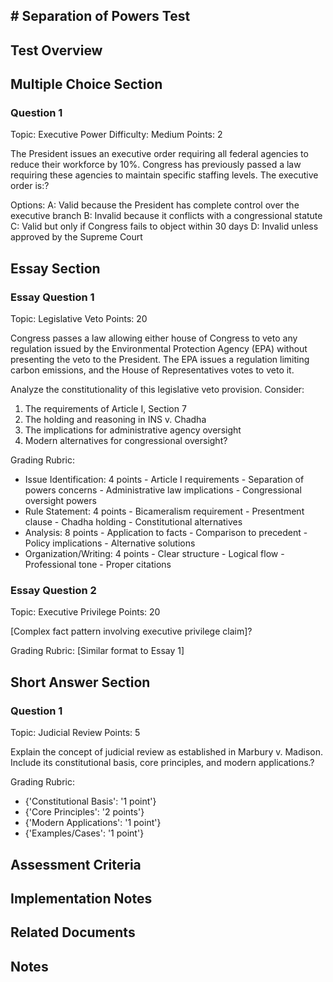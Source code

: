 ## # Separation of Powers Test

## Test Overview

## Multiple Choice Section

### Question 1
Topic: Executive Power
Difficulty: Medium
Points: 2

The President issues an executive order requiring all federal agencies to reduce their workforce by 10%. Congress has previously passed a law requiring these agencies to maintain specific staffing levels. The executive order is:?

Options:
A: Valid because the President has complete control over the executive branch
B: Invalid because it conflicts with a congressional statute
C: Valid but only if Congress fails to object within 30 days
D: Invalid unless approved by the Supreme Court

## Essay Section

### Essay Question 1
Topic: Legislative Veto
Points: 20

Congress passes a law allowing either house of Congress to veto any regulation 
issued by the Environmental Protection Agency (EPA) without presenting the veto 
to the President. The EPA issues a regulation limiting carbon emissions, and 
the House of Representatives votes to veto it.

Analyze the constitutionality of this legislative veto provision. Consider:
1. The requirements of Article I, Section 7
2. The holding and reasoning in INS v. Chadha
3. The implications for administrative agency oversight
4. Modern alternatives for congressional oversight?

Grading Rubric:
- Issue Identification: 4 points - Article I requirements - Separation of powers concerns - Administrative law implications - Congressional oversight powers
- Rule Statement: 4 points - Bicameralism requirement - Presentment clause - Chadha holding - Constitutional alternatives
- Analysis: 8 points - Application to facts - Comparison to precedent - Policy implications - Alternative solutions
- Organization/Writing: 4 points - Clear structure - Logical flow - Professional tone - Proper citations

### Essay Question 2
Topic: Executive Privilege
Points: 20

[Complex fact pattern involving executive privilege claim]?

Grading Rubric:
[Similar format to Essay 1]


## Short Answer Section

### Question 1
Topic: Judicial Review
Points: 5

Explain the concept of judicial review as established in Marbury v. Madison. 
Include its constitutional basis, core principles, and modern applications.?

Grading Rubric:
- {'Constitutional Basis': '1 point'}
- {'Core Principles': '2 points'}
- {'Modern Applications': '1 point'}
- {'Examples/Cases': '1 point'}

## Assessment Criteria

## Implementation Notes

## Related Documents

## Notes
